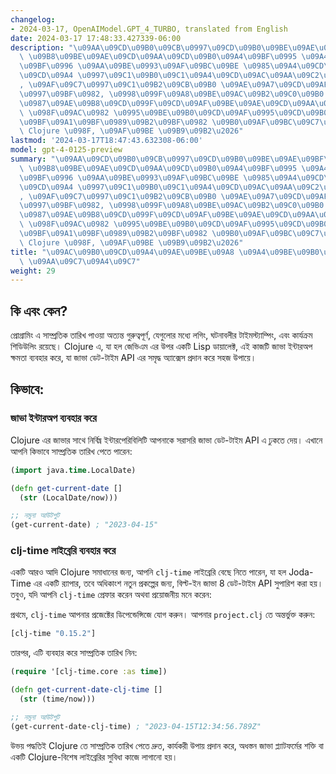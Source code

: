 ```yaml
---
changelog:
- 2024-03-17, OpenAIModel.GPT_4_TURBO, translated from English
date: 2024-03-17 17:48:33.427339-06:00
description: "\u09AA\u09CD\u09B0\u09CB\u0997\u09CD\u09B0\u09BE\u09AE\u09BF\u0982 \u098F\
  \ \u09B8\u09BE\u09AE\u09CD\u09AA\u09CD\u09B0\u09A4\u09BF\u0995 \u09A4\u09BE\u09B0\
  \u09BF\u0996 \u09AA\u09BE\u0993\u09AF\u09BC\u09BE \u0985\u09A4\u09CD\u09AF\u09A8\
  \u09CD\u09A4 \u0997\u09C1\u09B0\u09C1\u09A4\u09CD\u09AC\u09AA\u09C2\u09B0\u09CD\u09A3\
  , \u09AF\u09C7\u0997\u09C1\u09B2\u09CB\u09B0 \u09AE\u09A7\u09CD\u09AF\u09C7 \u09B2\
  \u0997\u09BF\u0982, \u0998\u099F\u09A8\u09BE\u09AC\u09B2\u09C0\u09B0 \u099F\u09BE\
  \u0987\u09AE\u09B8\u09CD\u099F\u09CD\u09AF\u09BE\u09AE\u09CD\u09AA\u09BF\u0982,\
  \ \u098F\u09AC\u0982 \u0995\u09BE\u09B0\u09CD\u09AF\u0995\u09CD\u09B0\u09AE \u09B6\
  \u09BF\u09A1\u09BF\u0989\u09B2\u09BF\u0982 \u09B0\u09AF\u09BC\u09C7\u099B\u09C7\u0964\
  \ Clojure \u098F, \u09AF\u09BE \u09B9\u09B2\u2026"
lastmod: '2024-03-17T18:47:43.632308-06:00'
model: gpt-4-0125-preview
summary: "\u09AA\u09CD\u09B0\u09CB\u0997\u09CD\u09B0\u09BE\u09AE\u09BF\u0982 \u098F\
  \ \u09B8\u09BE\u09AE\u09CD\u09AA\u09CD\u09B0\u09A4\u09BF\u0995 \u09A4\u09BE\u09B0\
  \u09BF\u0996 \u09AA\u09BE\u0993\u09AF\u09BC\u09BE \u0985\u09A4\u09CD\u09AF\u09A8\
  \u09CD\u09A4 \u0997\u09C1\u09B0\u09C1\u09A4\u09CD\u09AC\u09AA\u09C2\u09B0\u09CD\u09A3\
  , \u09AF\u09C7\u0997\u09C1\u09B2\u09CB\u09B0 \u09AE\u09A7\u09CD\u09AF\u09C7 \u09B2\
  \u0997\u09BF\u0982, \u0998\u099F\u09A8\u09BE\u09AC\u09B2\u09C0\u09B0 \u099F\u09BE\
  \u0987\u09AE\u09B8\u09CD\u099F\u09CD\u09AF\u09BE\u09AE\u09CD\u09AA\u09BF\u0982,\
  \ \u098F\u09AC\u0982 \u0995\u09BE\u09B0\u09CD\u09AF\u0995\u09CD\u09B0\u09AE \u09B6\
  \u09BF\u09A1\u09BF\u0989\u09B2\u09BF\u0982 \u09B0\u09AF\u09BC\u09C7\u099B\u09C7\u0964\
  \ Clojure \u098F, \u09AF\u09BE \u09B9\u09B2\u2026"
title: "\u09AC\u09B0\u09CD\u09A4\u09AE\u09BE\u09A8 \u09A4\u09BE\u09B0\u09BF\u0996\
  \ \u09AA\u09C7\u09A4\u09C7"
weight: 29
---
```


## কি এবং কেন?
প্রোগ্রামিং এ সাম্প্রতিক তারিখ পাওয়া অত্যন্ত গুরুত্বপূর্ণ, যেগুলোর মধ্যে লগিং, ঘটনাবলীর টাইমস্ট্যাম্পিং, এবং কার্যক্রম শিডিউলিং রয়েছে। Clojure এ, যা হল জেভিএম এর উপর একটি Lisp ডায়ালেক্ট, এই কাজটি জাভা ইন্টারঅপ ক্ষমতা ব্যবহার করে, যা জাভা ডেট-টাইম API এর সমৃদ্ধ অ্যাক্সেস প্রদান করে সহজ উপায়ে।

## কিভাবে:

### জাভা ইন্টারঅপ ব্যবহার করে
Clojure এর জাভার সাথে নির্বিঘ্ন ইন্টারপেরিবিলিটি আপনাকে সরাসরি জাভা ডেট-টাইম API এ ঢুকতে দেয়। এখানে আপনি কিভাবে সাম্প্রতিক তারিখ পেতে পারেন:

```clojure
(import java.time.LocalDate)

(defn get-current-date []
  (str (LocalDate/now)))

;; নমুনা আউটপুট
(get-current-date) ; "2023-04-15"
```

### clj-time লাইব্রেরি ব্যবহার করে
একটি আরও আদি Clojure সমাধানের জন্য, আপনি `clj-time` লাইব্রেরি বেছে নিতে পারেন, যা হল Joda-Time এর একটি র‍্যাপার, তবে অধিকাংশ নতুন প্রকল্পের জন্য, বিল্ট-ইন জাভা 8 ডেট-টাইম API সুপারিশ করা হয়। তবুও, যদি আপনি `clj-time` প্রেফার করেন অথবা প্রয়োজনীয় মনে করেন:

প্রথমে, `clj-time` আপনার প্রজেক্টের ডিপেন্ডেন্সিজে যোগ করুন। আপনার `project.clj` তে অন্তর্ভুক্ত করুন:

```clojure
[clj-time "0.15.2"]
```

তারপর, এটি ব্যবহার করে সাম্প্রতিক তারিখ নিন:

```clojure
(require '[clj-time.core :as time])

(defn get-current-date-clj-time []
  (str (time/now)))

;; নমুনা আউটপুট
(get-current-date-clj-time) ; "2023-04-15T12:34:56.789Z"
```

উভয় পদ্ধতিই Clojure তে সাম্প্রতিক তারিখ পেতে দ্রুত, কার্যকরী উপায় প্রদান করে, অধস্তন জাভা প্ল্যাটফর্মের শক্তি বা একটি Clojure-বিশেষ লাইব্রেরির সুবিধা কাজে লাগানো হয়।
